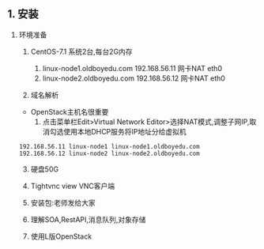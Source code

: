 ## 1. 安装
1. 环境准备
    1. CentOS-7.1 系统2台,每台2G内存
        1. linux-node1.oldboyedu.com 192.168.56.11 网卡NAT eth0
        2. linux-node2.oldboyedu.com 192.168.56.12 网卡NAT eth0
    
    2. 域名解析
    + OpenStack主机名很重要
        1. 点击菜单栏Edit>Virtual Network Editor>选择NAT模式,调整子网IP,取消勾选使用本地DHCP服务将IP地址分给虚拟机
    ```
    192.168.56.11 linux-node1 linux-node1.oldboyedu.com
    192.168.56.12 linux-node2 linux-node2.oldboyedu.com
    ```
    3. 硬盘50G
    
    4. Tightvnc view VNC客户端
    
    5. 安装包:老师发给大家
    
    6. 理解SOA,RestAPI,消息队列,对象存储
    
    7. 使用L版OpenStack
